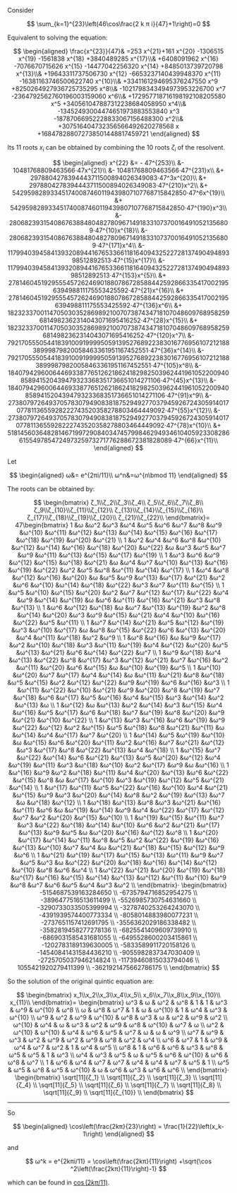 
Consider

$$
\sum_{k=1}^{23}\left(46\cos\frac{2 k π i}{47}+1\right)=0
$$

Equivalent to solving the equation:

$$
\begin{aligned}
\frac{x^{23}}{47}&
=253 x^{21}+161 x^{20}
-1306515 x^{19}
-1561838 x^{18}
+3840489285 x^{17}\\&
+6408091962 x^{16}
-7076670715626 x^{15}
-14477042256320 x^{14}
+8485013739720798 x^{13}\\&
+19643311737506730 x^{12}
-6653237140439948370 x^{11}
-16381163746500622740 x^{10}\\&
+3341161294695376247550 x^9
+8250264927936725735295 x^8\\&
-1021798343494973953226700 x^7
-2364792562760196003159060 x^6\\&
+172957718716198192108205580 x^5
+340561047887312238684058950 x^4\\&
-13452493004474651973883553840 x^3
-18787066952228833067156488300 x^2\\&
+307516404732356566492620278568 x
+168478288072738501448817459721
\end{aligned}
$$

Its 11 roots $x_i$ can be obtained by combining the 10 roots $ζ_i$ of the resolvent.

$$
\begin{aligned}
x^{22} 
&= - 47^{253}\\
&- 10481768809463566⋅47x^{21}\\
&- 10481768809463566⋅47^{231}x\\
&+ 2978804278394443711500894026349083⋅47^3x^{20}\\
&+ 2978804278394443711500894026349083⋅47^{210}x^2\\
&+ 542959828933451740087460119439807107768715842850⋅47^6x^{19}\\
&+ 542959828933451740087460119439807107768715842850⋅47^{190}x^3\\
&- 2806823931540867638848048278096714918331073700164910521356809⋅47^{10}x^{18}\\
&- 2806823931540867638848048278096714918331073700164910521356809⋅47^{171}x^4\\
&- 117994039458413932089441676533661181640943252272813749049489398512892513⋅47^{15}x^{17}\\
&- 117994039458413932089441676533661181640943252272813749049489398512892513⋅47^{153}x^{5}\\
&+ 278146045192955545726246901880786728588442592866335417002195639498811175553425592⋅47^{21}x^{16}\\
&+ 278146045192955545726246901880786728588442592866335417002195639498811175553425592⋅47^{136}x^6\\
&+ 18232337001147050303528698921007073874347181070486097689582596814982362314043071695416252⋅47^{28}x^{15}\\
&+ 18232337001147050303528698921007073874347181070486097689582596814982362314043071695416252⋅47^{120}x^7\\
&- 7921705550544183910091999950591395276892238301677695610721218838999879820058463361951167452551⋅47^{36}x^{14}\\
&- 7921705550544183910091999950591395276892238301677695610721218838999879820058463361951167452551⋅47^{105}x^8\\
&- 184079429600644693387765126218624182982503962441961052200940858941520439479323368351736651014271106⋅47^{45}x^{13}\\
&- 184079429600644693387765126218624182982503962441961052200940858941520439479323368351736651014271106⋅47^{91}x^9\\
&- 2738079726493705783079490838187529492770379459267243059140170778113655928222743520358278803464449092⋅47^{55}x^{12}\\
&- 2738079726493705783079490838187529492770379459267243059140170778113655928222743520358278803464449092⋅47^{78}x^{10}\\
&+ 518145603648281467199729084034745799846294934610405923308286615549785472497325973271776288672381828089⋅47^{66}x^{11}\\
\end{aligned}
$$

Let 

$$
\begin{aligned}
ω&= e^{2πi/11}\\
ω^n&=ω^{n\bmod 11}
\end{aligned}
$$

The roots can be obtained by:

$$
\begin{bmatrix}
ζ_1\\ζ_2\\ζ_3\\ζ_4\\
ζ_5\\ζ_6\\ζ_7\\ζ_8\\
ζ_9\\ζ_{10}\\ζ_{11}\\ζ_{12}\\
ζ_{13}\\ζ_{14}\\ζ_{15}\\ζ_{16}\\
ζ_{17}\\ζ_{18}\\ζ_{19}\\ζ_{20}\\
ζ_{21}\\ζ_{22}\\
\end{bmatrix}=
47\begin{bmatrix}
1 &ω &ω^2 &ω^3 &ω^4 &ω^5 &ω^6 &ω^7 &ω^8 &ω^9 &ω^{10} &ω^{11} &ω^{12} &ω^{13} &ω^{14} &ω^{15} &ω^{16} &ω^{17} &ω^{18} &ω^{19} &ω^{20} &ω^{21} \\
1 &ω^2 &ω^4 &ω^6 &ω^8 &ω^{10} &ω^{12} &ω^{14} &ω^{16} &ω^{18} &ω^{20} &ω^{22} &ω &ω^3 &ω^5 &ω^7 &ω^9 &ω^{11} &ω^{13} &ω^{15} &ω^{17} &ω^{19} \\
1 &ω^3 &ω^6 &ω^9 &ω^{12} &ω^{15} &ω^{18} &ω^{21} &ω &ω^4 &ω^7 &ω^{10} &ω^{13} &ω^{16} &ω^{19} &ω^{22} &ω^2 &ω^5 &ω^8 &ω^{11} &ω^{14} &ω^{17} \\
1 &ω^4 &ω^8 &ω^{12} &ω^{16} &ω^{20} &ω &ω^5 &ω^9 &ω^{13} &ω^{17} &ω^{21} &ω^2 &ω^6 &ω^{10} &ω^{14} &ω^{18} &ω^{22} &ω^3 &ω^7 &ω^{11} &ω^{15} \\
1 &ω^5 &ω^{10} &ω^{15} &ω^{20} &ω^2 &ω^7 &ω^{12} &ω^{17} &ω^{22} &ω^4 &ω^9 &ω^{14} &ω^{19} &ω &ω^6 &ω^{11} &ω^{16} &ω^{21} &ω^3 &ω^8 &ω^{13} \\
1 &ω^6 &ω^{12} &ω^{18} &ω &ω^7 &ω^{13} &ω^{19} &ω^2 &ω^8 &ω^{14} &ω^{20} &ω^3 &ω^9 &ω^{15} &ω^{21} &ω^4 &ω^{10} &ω^{16} &ω^{22} &ω^5 &ω^{11} \\
1 &ω^7 &ω^{14} &ω^{21} &ω^5 &ω^{12} &ω^{19} &ω^3 &ω^{10} &ω^{17} &ω &ω^8 &ω^{15} &ω^{22} &ω^6 &ω^{13} &ω^{20} &ω^4 &ω^{11} &ω^{18} &ω^2 &ω^9 \\
1 &ω^8 &ω^{16} &ω &ω^9 &ω^{17} &ω^2 &ω^{10} &ω^{18} &ω^3 &ω^{11} &ω^{19} &ω^4 &ω^{12} &ω^{20} &ω^5 &ω^{13} &ω^{21} &ω^6 &ω^{14} &ω^{22} &ω^7 \\
1 &ω^9 &ω^{18} &ω^4 &ω^{13} &ω^{22} &ω^8 &ω^{17} &ω^3 &ω^{12} &ω^{21} &ω^7 &ω^{16} &ω^2 &ω^{11} &ω^{20} &ω^6 &ω^{15} &ω &ω^{10} &ω^{19} &ω^5 \\
1 &ω^{10} &ω^{20} &ω^7 &ω^{17} &ω^4 &ω^{14} &ω &ω^{11} &ω^{21} &ω^8 &ω^{18} &ω^5 &ω^{15} &ω^2 &ω^{12} &ω^{22} &ω^9 &ω^{19} &ω^6 &ω^{16} &ω^3 \\
1 &ω^{11} &ω^{22} &ω^{10} &ω^{21} &ω^9 &ω^{20} &ω^8 &ω^{19} &ω^7 &ω^{18} &ω^6 &ω^{17} &ω^5 &ω^{16} &ω^4 &ω^{15} &ω^3 &ω^{14} &ω^2 &ω^{13} &ω \\
1 &ω^{12} &ω &ω^{13} &ω^2 &ω^{14} &ω^3 &ω^{15} &ω^4 &ω^{16} &ω^5 &ω^{17} &ω^6 &ω^{18} &ω^7 &ω^{19} &ω^8 &ω^{20} &ω^9 &ω^{21} &ω^{10} &ω^{22} \\
1 &ω^{13} &ω^3 &ω^{16} &ω^6 &ω^{19} &ω^9 &ω^{22} &ω^{12} &ω^2 &ω^{15} &ω^5 &ω^{18} &ω^8 &ω^{21} &ω^{11} &ω &ω^{14} &ω^4 &ω^{17} &ω^7 &ω^{20} \\
1 &ω^{14} &ω^5 &ω^{19} &ω^{10} &ω &ω^{15} &ω^6 &ω^{20} &ω^{11} &ω^2 &ω^{16} &ω^7 &ω^{21} &ω^{12} &ω^3 &ω^{17} &ω^8 &ω^{22} &ω^{13} &ω^4 &ω^{18} \\
1 &ω^{15} &ω^7 &ω^{22} &ω^{14} &ω^6 &ω^{21} &ω^{13} &ω^5 &ω^{20} &ω^{12} &ω^4 &ω^{19} &ω^{11} &ω^3 &ω^{18} &ω^{10} &ω^2 &ω^{17} &ω^9 &ω &ω^{16} \\
1 &ω^{16} &ω^9 &ω^2 &ω^{18} &ω^{11} &ω^4 &ω^{20} &ω^{13} &ω^6 &ω^{22} &ω^{15} &ω^8 &ω &ω^{17} &ω^{10} &ω^3 &ω^{19} &ω^{12} &ω^5 &ω^{21} &ω^{14} \\
1 &ω^{17} &ω^{11} &ω^5 &ω^{22} &ω^{16} &ω^{10} &ω^4 &ω^{21} &ω^{15} &ω^9 &ω^3 &ω^{20} &ω^{14} &ω^8 &ω^2 &ω^{19} &ω^{13} &ω^7 &ω &ω^{18} &ω^{12} \\
1 &ω^{18} &ω^{13} &ω^8 &ω^3 &ω^{21} &ω^{16} &ω^{11} &ω^6 &ω &ω^{19} &ω^{14} &ω^9 &ω^4 &ω^{22} &ω^{17} &ω^{12} &ω^7 &ω^2 &ω^{20} &ω^{15} &ω^{10} \\
1 &ω^{19} &ω^{15} &ω^{11} &ω^7 &ω^3 &ω^{22} &ω^{18} &ω^{14} &ω^{10} &ω^6 &ω^2 &ω^{21} &ω^{17} &ω^{13} &ω^9 &ω^5 &ω &ω^{20} &ω^{16} &ω^{12} &ω^8 \\
1 &ω^{20} &ω^{17} &ω^{14} &ω^{11} &ω^8 &ω^5 &ω^2 &ω^{22} &ω^{19} &ω^{16} &ω^{13} &ω^{10} &ω^7 &ω^4 &ω &ω^{21} &ω^{18} &ω^{15} &ω^{12} &ω^9 &ω^6 \\
1 &ω^{21} &ω^{19} &ω^{17} &ω^{15} &ω^{13} &ω^{11} &ω^9 &ω^7 &ω^5 &ω^3 &ω &ω^{22} &ω^{20} &ω^{18} &ω^{16} &ω^{14} &ω^{12} &ω^{10} &ω^8 &ω^6 &ω^4 \\
1 &ω^{22} &ω^{21} &ω^{20} &ω^{19} &ω^{18} &ω^{17} &ω^{16} &ω^{15} &ω^{14} &ω^{13} &ω^{12} &ω^{11} &ω^{10} &ω^9 &ω^8 &ω^7 &ω^6 &ω^5 &ω^4 &ω^3 &ω^2 \\
\end{bmatrix}⋅
\begin{bmatrix}
-5154687539163284650 \\
-6735794716852954275 \\
-3896477516513611499 \\
-5526985730754631660 \\
-3290733033505399994 \\
-3278740253264243070 \\
-4391939574400773334 \\
-8058014883980077231 \\
-2737651157412691795 \\
-3556362029186338482 \\
-3582819458277278136 \\
-6825541409609739910 \\
-6869031585431681055 \\
-6495528600203415861 \\
-1202783189139630005 \\
-5833589911720158126 \\
-14540841431584436210 \\
-9055982837347030409 \\
-2725705037946214824 \\
-11739460815033794046 \\
1055421920279411399 \\
-3621921475662786175 \\
\end{bmatrix}
$$

So the solution of the original quintic equation are:

$$
\begin{bmatrix}
x_1\\x_2\\x_3\\x_4\\x_5\\
x_6\\x_7\\x_8\\x_9\\x_{10}\\
x_{11}\\
\end{bmatrix}=
\begin{bmatrix}
ω^3 & ω & ω^2 & ω^8 & 1 & 1 & ω^3 & ω^9 & ω^{10} & ω^8 \\
ω & ω^8 & ω^7 & 1 & ω & ω^{10} & 1 & ω^4 & ω^3 & ω^{10} \\
ω^9 & ω^2 & ω^9 & ω^{10} & ω^8 & ω^3 & ω & ω^2 & ω^9 & ω^2 \\
ω^{10} & ω^4 & ω & ω^3 & ω^2 & ω^9 & ω^8 & ω^{10} & ω^7 & ω \\
ω^2 & ω^{10} & ω^{10} & ω^4 & ω^6 & ω^5 & ω^7 & ω & ω & ω^9 \\
ω^7 & ω^9 & ω^3 & ω^2 & ω^9 & ω^2 & ω^9 & ω^8 & ω^2 & ω^4 \\
ω^6 & ω^7 & 1 & ω^9 & ω^4 & ω^7 & ω^2 & 1 & ω^4 & ω^5 \\
ω^8 & 1 & ω^6 & ω^6 & ω^3 & ω^8 & ω^5 & ω^5 & 1 & ω^3 \\
ω^4 & ω^3 & ω^5 & ω & ω^5 & ω^6 & ω^{10} & ω^6 & ω^8 & ω^7 \\
1 & ω^6 & ω^4 & ω^7 & ω^7 & ω^4 & ω^4 & ω^7 & ω^5 & 1 \\
ω^5 & ω^5 & ω^8 & ω^5 & ω^{10} & ω & ω^6 & ω^3 & ω^6 & ω^6 \\
\end{bmatrix}⋅
\begin{bmatrix}
\sqrt[11]{ζ_1} \\
\sqrt[11]{ζ_2} \\
\sqrt[11]{ζ_3} \\
\sqrt[11]{ζ_4} \\
\sqrt[11]{ζ_5} \\
\sqrt[11]{ζ_6} \\
\sqrt[11]{ζ_7} \\
\sqrt[11]{ζ_8} \\
\sqrt[11]{ζ_9} \\
\sqrt[11]{ζ_{10}} \\
\end{bmatrix}
$$

--- 

So 

$$
\begin{aligned}
\cos\left(\frac{2kπ}{23}\right) = \frac{1}{22}\left(x_k-1\right)
\end{aligned}
$$

and

$$
ω^k = e^{2kπi/11} = \cos\left(\frac{2kπ}{11}\right)
+\sqrt{\cos ^2\left(\frac{2kπ}{11}\right)-1}
$$

which can be found in [$\cos(2kπ/11)$](../frac-11/Readme.md).